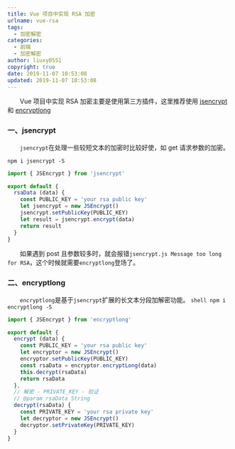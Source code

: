 ```yaml
---
title: Vue 项目中实现 RSA 加密
urlname: vue-rsa
tags:
  - 加密解密
categories:
  - 前端
  - 加密解密
author: liuxy0551
copyright: true
date: 2019-11-07 10:53:08
updated: 2019-11-07 10:53:08
---
```



　　Vue 项目中实现 RSA 加密主要是使用第三方插件，这里推荐使用 [jsencrypt](https://github.com/travist/jsencrypt) 和 [encryptlong](https://www.npmjs.com/package/encryptlong)
<!--more-->


### 一、jsencrypt

&emsp;&emsp;`jsencrypt`在处理一些较短文本的加密时比较好使，如 get 请求参数的加密。
``` shell
npm i jsencrypt -S
```
``` javascript
import { JSEncrypt } from 'jsencrypt'

export default {
  rsaData (data) {
    const PUBLIC_KEY = 'your rsa public key'
    let jsencrypt = new JSEncrypt()
    jsencrypt.setPublicKey(PUBLIC_KEY)
    let result = jsencrypt.encrypt(data)
    return result
  }
}
```
&emsp;&emsp;如果遇到 post 且参数较多时，就会报错`jsencrypt.js Message too long for RSA`，这个时候就需要`encryptlong`登场了。


### 二、encryptlong

　　`encryptlong`是基于`jsencrypt`扩展的长文本分段加解密功能。
    ``` shell
    npm i encryptlong -S
    ```
``` javascript
import { JSEncrypt } from 'encryptlong'

export default {
  encrypt (data) {
    const PUBLIC_KEY = 'your rsa public key'
    let encryptor = new JSEncrypt()
    encryptor.setPublicKey(PUBLIC_KEY)
    const rsaData = encryptor.encryptLong(data)
    this.decrypt(rsaData)
    return rsaData
  },
  // 解密 - PRIVATE_KEY - 验证
  // @param rsaData String
  decrypt(rsaData) {
    const PRIVATE_KEY = 'your rsa private key'
    let decryptor = new JSEncrypt()
    decryptor.setPrivateKey(PRIVATE_KEY)
  }
}

```

